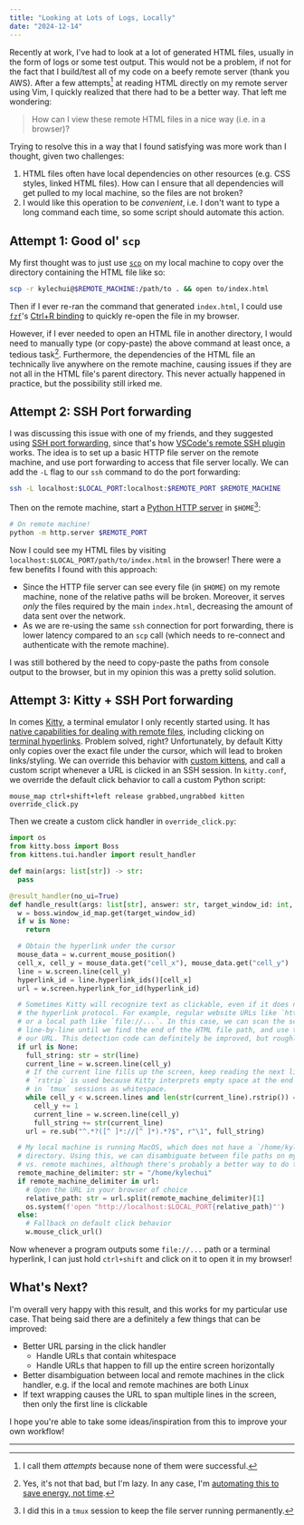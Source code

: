 ```yaml
---
title: "Looking at Lots of Logs, Locally"
date: "2024-12-14"
---
```


Recently at work, I've had to look at a lot of generated HTML files, usually in
the form of logs or some test output. This would not be a problem, if not for
the fact that I build/test all of my code on a beefy remote server (thank you
AWS). After a few attempts[^1] at reading HTML directly on my remote server
using Vim, I quickly realized that there had to be a better way. That left me
wondering:

> How can I view these remote HTML files in a nice way (i.e. in a browser)?

Trying to resolve this in a way that I found satisfying was more work than I
thought, given two challenges:

1. HTML files often have local dependencies on other resources (e.g. CSS styles,
   linked HTML files). How can I ensure that all dependencies will get pulled to
   my local machine, so the files are not broken?
2. I would like this operation to be _convenient_, i.e. I don't want to type a
   long command each time, so some script should automate this action.

## Attempt 1: Good ol' `scp`

My first thought was to just use
[`scp`](https://www.man7.org/linux/man-pages/man1/scp.1.html) on my local
machine to copy over the directory containing the HTML file like so:

```sh
scp -r kylechui@$REMOTE_MACHINE:/path/to . && open to/index.html
```

Then if I ever re-ran the command that generated `index.html`, I could use
[`fzf`](https://github.com/junegunn/fzf/)'s
[Ctrl+R binding](https://github.com/junegunn/fzf?tab=readme-ov-file#key-bindings-for-command-line)
to quickly re-open the file in my browser.

However, if I ever needed to open an HTML file in another directory, I would
need to manually type (or copy-paste) the above command at least once, a tedious
task[^2]. Furthermore, the dependencies of the HTML file an technically live
anywhere on the remote machine, causing issues if they are not all in the HTML
file's parent directory. This never actually happened in practice, but the
possibility still irked me.

## Attempt 2: SSH Port forwarding

I was discussing this issue with one of my friends, and they suggested using
[SSH port forwarding](https://www.ssh.com/academy/ssh/tunneling-example), since
that's how
[VSCode's remote SSH plugin](https://marketplace.visualstudio.com/items?itemName=ms-vscode-remote.remote-ssh)
works. The idea is to set up a basic HTTP file server on the remote machine, and
use port forwarding to access that file server locally. We can add the `-L` flag
to our `ssh` command to do the port forwarding:

```sh
ssh -L localhost:$LOCAL_PORT:localhost:$REMOTE_PORT $REMOTE_MACHINE
```

Then on the remote machine, start a
[Python HTTP server](https://docs.python.org/3/library/http.server.html) in
`$HOME`[^3]:

```sh
# On remote machine!
python -m http.server $REMOTE_PORT
```

Now I could see my HTML files by visiting
`localhost:$LOCAL_PORT/path/to/index.html` in the browser! There were a few
benefits I found with this approach:

- Since the HTTP file server can see every file (in `$HOME`) on my remote
  machine, none of the relative paths will be broken. Moreover, it serves _only_
  the files required by the main `index.html`, decreasing the amount of data
  sent over the network.
- As we are re-using the same `ssh` connection for port forwarding, there is
  lower latency compared to an `scp` call (which needs to re-connect and
  authenticate with the remote machine).

I was still bothered by the need to copy-paste the paths from console output to
the browser, but in my opinion this was a pretty solid solution.

## Attempt 3: Kitty + SSH Port forwarding

In comes [Kitty](https://sw.kovidgoyal.net/kitty/), a terminal emulator I only
recently started using. It has
[native capabilities for dealing with remote files](https://sw.kovidgoyal.net/kitty/kittens/remote_file/),
including clicking on
[terminal hyperlinks](https://gist.github.com/egmontkob/eb114294efbcd5adb1944c9f3cb5feda).
Problem solved, right? Unfortunately, by default Kitty only copies over the
exact file under the cursor, which will lead to broken links/styling. We can
override this behavior with
[custom kittens](https://sw.kovidgoyal.net/kitty/kittens/custom/), and call a
custom script whenever a URL is clicked in an SSH session. In `kitty.conf`, we
override the default click behavior to call a custom Python script:

```
mouse_map ctrl+shift+left release grabbed,ungrabbed kitten override_click.py
```

Then we create a custom click handler in `override_click.py`:

```python
import os
from kitty.boss import Boss
from kittens.tui.handler import result_handler

def main(args: list[str]) -> str:
  pass

@result_handler(no_ui=True)
def handle_result(args: list[str], answer: str, target_window_id: int, boss: Boss) -> None:
  w = boss.window_id_map.get(target_window_id)
  if w is None:
    return

  # Obtain the hyperlink under the cursor
  mouse_data = w.current_mouse_position()
  cell_x, cell_y = mouse_data.get("cell_x"), mouse_data.get("cell_y")
  line = w.screen.line(cell_y)
  hyperlink_id = line.hyperlink_ids()[cell_x]
  url = w.screen.hyperlink_for_id(hyperlink_id)

  # Sometimes Kitty will recognize text as clickable, even if it does not use
  # the hyperlink protocol. For example, regular website URLs like `https://...`
  # or a local path like `file://...`. In this case, we can scan the screen
  # line-by-line until we find the end of the HTML file path, and use that as
  # our URL. This detection code can definitely be improved, but roughly works.
  if url is None:
    full_string: str = str(line)
    current_line = w.screen.line(cell_y)
    # If the current line fills up the screen, keep reading the next line. The
    # `rstrip` is used because Kitty interprets empty space at the end of a line
    # in `tmux` sessions as whitespace.
    while cell_y < w.screen.lines and len(str(current_line).rstrip()) == w.screen.columns:
      cell_y += 1
      current_line = w.screen.line(cell_y)
      full_string += str(current_line)
    url = re.sub("^.*?([^ ]*://[^ ]*).*?$", r"\1", full_string)

  # My local machine is running MacOS, which does not have a `/home/kylechui`
  # directory. Using this, we can disambiguate between file paths on my local
  # vs. remote machines, although there's probably a better way to do this.
  remote_machine_delimiter: str = "/home/kylechui"
  if remote_machine_delimiter in url:
    # Open the URL in your browser of choice
    relative_path: str = url.split(remote_machine_delimiter)[1]
    os.system(f'open "http://localhost:$LOCAL_PORT{relative_path}"')
  else:
    # Fallback on default click behavior
    w.mouse_click_url()
```

Now whenever a program outputs some `file://...` path or a terminal hyperlink, I
can just hold `ctrl+shift` and click on it to open it in my browser!

## What's Next?

I'm overall very happy with this result, and this works for my particular use
case. That being said there are a definitely a few things that can be improved:

- Better URL parsing in the click handler
  - Handle URLs that contain whitespace
  - Handle URLs that happen to fill up the entire screen horizontally
- Better disambiguation between local and remote machines in the click handler,
  e.g. if the local and remote machines are both Linux
- If text wrapping causes the URL to span multiple lines in the screen, then
  only the first line is clickable

I hope you're able to take some ideas/inspiration from this to improve your own
workflow!

---

[^1]: I call them _attempts_ because none of them were successful.
[^2]:
    Yes, it's not that bad, but I'm lazy. In any case, I'm
    [automating this to save energy, not time](https://www.johndcook.com/blog/2015/12/22/automate-to-save-mental-energy-not-time/).

[^3]:
    I did this in a `tmux` session to keep the file server running permanently.
